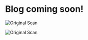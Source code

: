 # Blog coming soon!

![Original Scan](Python_for_Humanists_Working_Group/blumenstrausse-1912-4.png)

![Original Scan](Python_for_Humanists_Working_Group/blumenstrausse-1912-4.png)
